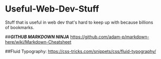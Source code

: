 # Useful-Web-Dev-Stuff
Stuff that is useful in web dev that's hard to keep up with because billions of bookmarks.

##***GITHUB MARKDOWN NINJA***
https://github.com/adam-p/markdown-here/wiki/Markdown-Cheatsheet

##Fluid Typography:
https://css-tricks.com/snippets/css/fluid-typography/
